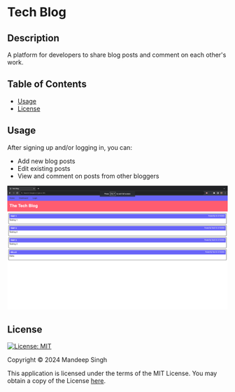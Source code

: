 # Tech Blog

## Description
A platform for developers to share blog posts and comment on each other's work.

## Table of Contents

- [Usage](#usage)
- [License](#license)

## Usage

After signing up and/or logging in, you can:
* Add new blog posts
* Edit existing posts
* View and comment on posts from other bloggers

![Screenshot](./assets/ss.png)

## License

[![License: MIT](https://img.shields.io/badge/License-MIT-yellow.svg)](https://opensource.org/licenses/MIT)

Copyright © 2024 Mandeep Singh

This application is licensed under the terms of the MIT License. You may obtain a copy of the License [here](https://opensource.org/licenses/MIT).